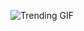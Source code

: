 
<!-- GIF_SECTION -->
![Trending GIF](https://media0.giphy.com/media/v1.Y2lkPThiYjIxNzcyaXNranZyN3huMGs4dnFrMzE2aHprZGFhZDkzZnlmZ2RuaWlwZ3hrNCZlcD12MV9naWZzX3NlYXJjaCZjdD1n/65n8RPEa3r65q/giphy.gif)
<!-- END_GIF_SECTION -->
